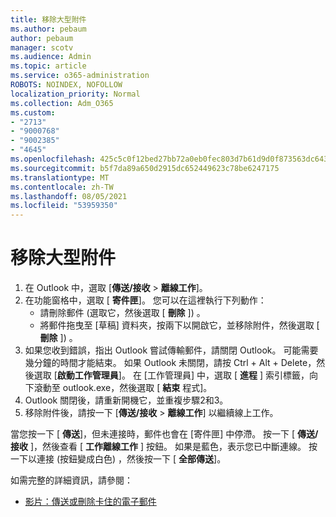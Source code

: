 ```yaml
---
title: 移除大型附件
ms.author: pebaum
author: pebaum
manager: scotv
ms.audience: Admin
ms.topic: article
ms.service: o365-administration
ROBOTS: NOINDEX, NOFOLLOW
localization_priority: Normal
ms.collection: Adm_O365
ms.custom:
- "2713"
- "9000768"
- "9002385"
- "4645"
ms.openlocfilehash: 425c5c0f12bed27bb72a0eb0fec803d7b61d9d0f873563dc6439cbfda9fdd08c
ms.sourcegitcommit: b5f7da89a650d2915dc652449623c78be6247175
ms.translationtype: MT
ms.contentlocale: zh-TW
ms.lasthandoff: 08/05/2021
ms.locfileid: "53959350"
---
```

# <a name="remove-the-large-attachment"></a>移除大型附件

1. 在 Outlook 中，選取 [**傳送/接收**  >  **離線工作**]。 
2. 在功能窗格中，選取 [ **寄件匣**]。 您可以在這裡執行下列動作： 
    - 請刪除郵件 (選取它，然後選取 [ **刪除** ]) 。
    - 將郵件拖曳至 [草稿] 資料夾，按兩下以開啟它，並移除附件，然後選取 [ **刪除** ]) 。
3. 如果您收到錯誤，指出 Outlook 嘗試傳輸郵件，請關閉 Outlook。 可能需要幾分鐘的時間才能結束。 如果 Outlook 未關閉，請按 Ctrl + Alt + Delete，然後選取 [**啟動工作管理員**]。 在 [工作管理員] 中，選取 [ **進程** ] 索引標籤，向下滾動至 outlook.exe，然後選取 [ **結束** 程式]。
4. Outlook 關閉後，請重新開機它，並重複步驟2和3。 
5. 移除附件後，請按一下 [**傳送/接收**  >  **離線工作**] 以繼續線上工作。 

當您按一下 [ **傳送**]，但未連接時，郵件也會在 [寄件匣] 中停滯。 按一下 [ **傳送/接收** ]，然後查看 [ **工作離線工作** ] 按鈕。 如果是藍色，表示您已中斷連線。 按一下以連接 (按鈕變成白色) ，然後按一下 [ **全部傳送**]。
 
 如需完整的詳細資訊，請參閱：
- [影片：傳送或刪除卡住的電子郵件](https://support.office.com/article/Video-Send-or-delete-an-email-stuck-in-your-outbox-26d5d34a-4e5f-444a-a9e8-44db04a94dec) 